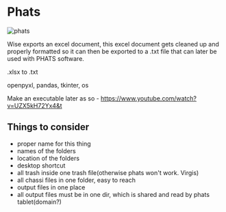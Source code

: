 # Phats

![phats](https://user-images.githubusercontent.com/78803192/187493022-f933e903-e08a-49f2-b169-b6c182cee2b2.png)

Wise exports an excel document, this excel document gets cleaned up and properly formatted so it can then be exported to a .txt file that can later be used with PHATS software.

.xlsx to .txt

openpyxl, pandas, tkinter, os

Make an executable later as so - https://www.youtube.com/watch?v=UZX5kH72Yx4&t

## Things to consider
- proper name for this thing
- names of the folders
- location of the folders
- desktop shortcut
- all trash inside one trash file(otherwise phats won't work. Virgis)
- all chassi files in one folder, easy to reach
- output files in one place
- all output files must be in one dir, which is shared and read by phats tablet(domain?)

